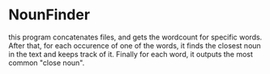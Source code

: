 # NounFinder
this program concatenates files, and gets the wordcount for specific words. After that, for each occurence of one of the words, it finds the closest noun in the text and keeps track of it. Finally for each word, it outputs the most common "close noun".
